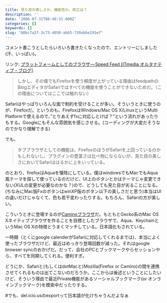 ```yaml
---
title: 見た目の美しさか、機能性か。両立は？
description: ''
date: '2006-07-31T08:40:31.000Z'
categories: []
keywords: []
slug: "80bcfa2f-3c73-4050-ab65-739abbe191ef"
---
```

コメント書こうとしたらいろいろ書きたくなったので、エントリーにしました(汗、いっぱい)。

リンク: [プラットフォームとしてのブラウザ — Speed Feed \[ITmedia オルタナティブ・ブログ\]](http://blogs.itmedia.co.jp/speedfeed/2006/07/post_31f8.html "プラットフォームとしてのブラウザ - Speed Feed [ITmedia オルタナティブ・ブログ]").

> しかし、その僕でもFirefoxを使う頻度が上がっている理由はfeedpathのBlogエディタがSafariではすべての機能を使うことができないためだ。（この理由についてはここでは触れない）

Safariはやっぱりいろんな面で制約を受けることが多い。そういうときに使うのが、Firefoxだ。というのも、FirefoxはWindows/Mac OS X/LinuxというMulti Platformで使えるので、”とりあえずfxに対応しとけば？”という流れがあったりもする。Googleにもそんな雰囲気を感じさせる。(コーディングが大変だそうなのでかなり理解できる)

でも、

> タブブラウザとしての機能は、FirefoxのほうがSafariを上回っているのかもしれないし、プラグインの豊富さは比べ物にならないが、見た目の美しさにおいてSafariははるかに上をいっている。

のとおり、firefoxはAquaを犠牲にしている。僕はwindowsでもMacでもAqua風テーマを探して使っているのだけど、UI上のボタンとかはテーマじゃ変更できない(XULの変更が必要なのかな？)ので、どうしても見た目が劣ることになる。(ちなみにMac版FxのボタンはwinXP版のボタン以下の美しさだと思う)本当はUIの違いだけじゃなくて、色も若干変わったりする。もちろん、Safariの方が美しい。

こういうときに登場するのが[Caminoブラウザ](http://www.caminobrowser.org/)だ。もともとGecko系のMac OS Xネイティブブラウザを作ることを目標としたブラウザで、Aqua、KeychainというMac OS Xの特徴とうまくマッチしている。日本語化もされている。

一時期（とくにgoogle calenderがSafariに対応してくれるまでは)、本当によく使ったブラウザだけど、最近はめっきり登場回数が減った。それはgoogle browser syncのおかげだ。だって、会社のPCとブックマークやらセッションやら、すべてを同期してくれる。便利すぎ。

どうにか、Safariと(もしくはdotMacと)Mozilla(Firefox or Camino)の間を連携させてくれるものは出てこないのだろうか。ここからは後述ということにしたいけど、そういう理由で最近Private機能があるソーシャルブックマーク(or オンラインブックマーク)を模索中だったりする。

#でも、del.icio.usのexportって日本語が化けちゃうんだよなぁ